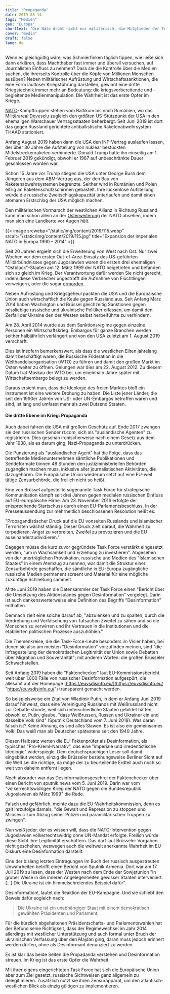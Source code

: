 ```yaml
---
title: "Propaganda"
date: 2019-08-14
tags: "Medien"
geo: "Europa"
shorttext: "Die Nato droht nicht nur militärisch, die Mitglieder der Terrororganisation bekämpfen Russland auch durch Medienhetze die an den Völkischen Beobachter erinnert."
cover: "media"
draft: false
lang: de
---
```


Wenn es gleichgültig wäre, was Schmierfinken täglich tippen, wie ließe sich dann erklären, dass Machthaber fast immer und überall versuchen, auf Journalisten Einfluss zu nehmen? Dass sie die Kontrolle über die Medien suchen, die ihrerseits Kontrolle über die Köpfe von Millionen Menschen ausüben? Neben militärischer Aufrüstung und Wirtschaftssanktionen, die eine Form lautloser Kriegsführung darstellen, gewinnt eine dritte Kriegstechnik immer mehr an Bedeutung: die kriegsvorbereitende und -begleitende Medienmanipulation. Die Wahrheit ist das erste Opfer im Kriege.

[NATO](https://www.mdr.de/heute-im-osten/zwei-jahre-nato-stuetzpunkt-litauen-100.html "Zwei Jahre NATO-Einheit an Russlands Grenze")-Kampftruppen stehen vom Baltikum bis nach Rumänien, wo das Militärareal [Deveselu](https://www.deutschlandfunk.de/nato-raketenschirm-ein-dorf-zwischen-den-fronten.724.de.html?dram:article_id=331398 "Ein Dorf zwischen den Fronten") zugleich den größten US-Stützpunkt der USA in den ehemaligen Warschauer Vertragsstaaten beherbergt. Seit Juni 2019 ist dort das gegen Russland gerichtete antiballistische Raketenabwehrsystem THAAD stationiert.

Anfang August 2019 haben dann die USA den INF-Vertrag auslaufen lassen, der über 30 Jahre die Aufstellung von nuklear bestückten Mittelstreckenraketen verhinderte. Donald Trump hatte ihn einseitig am 1. Februar 2019 gekündigt, obwohl er 1987 auf unbeschränkte Dauer geschlossen worden war.

Schon 15 Jahre vor Trump stiegen die USA unter George Bush dem Jüngeren aus dem ABM-Vertrag aus, der den Bau von Raketenabwehrsystemen begrenzte. Seither wird in Rumänien und Polen eifrig an Raketenschutzschirmen gebastelt. Ihre lückenlose Aufstellung würde die russische Zweitschlagskapazität unterlaufen und damit einen atomaren Erstschlag der USA möglich machen.

Den militärischen Vormarsch der westlichen Allianz in Richtung Russland kann man schon allein an der [Osterweiterung](https://rotefahne.eu/2014/09/charakter-der-imperialen-nato-wird-zunehmend-erkannt/ "CHARAKTER DER IMPERIALEN NATO WIRD ZUNEHMEND ERKANNT") der NATO absehen, indem man sich eine Landkarte vor Augen hält.

{{< image srcwebp="/static/img/content/2019/115.webp" srcalt="/static/img/content/2019/115.jpg" title="Expansion der imperialen NATO in Europa 1990 – 2014" >}}

Seit 20 Jahren ergießt sich die Erweiterung von West nach Ost. Nur zwei Wochen vor dem ersten Out-of-Area-Einsatz des US-geführten Militärbündnisses gegen Jugoslawien waren die ersten drei ehemaligen "Ostblock"-Staaten am 12. März 1999 der NATO beigetreten und befanden sich so gleich im Krieg. Der Verantwortung dafür werden Sie nicht gerecht, indem diese Verbrecher ungestrafft die Aufnahme von Flüchtlingen verweigern, oder die sogar [ermorden](http://www.pesterlloyd.net/html/1741oecseny.html "Wir Ungarn sind eben so: Orbán begrüßt Gewalt gegen Flüchtlinge").

Neben Aufrüstung und Kriegsgeheul packten die USA und die Europäische Union auch wirtschaftlich die Keule gegen Russland aus. Seit Anfang März 2014 haben Washington und Brüssel gleichzeitig Sanktionen gegen missliebige russische und ukrainische Politiker erlassen, um damit den Zerfall der Ukraine den der Westen selbst herbeiführte zu verhindern.

Am 28. April 2014 wurde aus dem Sanktionsregime gegen einzelne Personen ein Wirtschaftskrieg. Embargos für ganze Branchen werden seither halbjährlich verlängert und von den USA zuletzt am 1. August 2019 verschärft.

Dies ist insofern bemerkenswert, als dass die westlichen Eliten jahrelang damit beschäftigt waren, die Russische Föderation in die Welthandelsorganisation (WTO) zu führen und damit den großen Markt im Osten weiter zu öffnen. Gelungen war dies am 22. August 2012. Zu diesem Datum trat Moskau der WTO bei, um eineinhalb Jahre später mit Wirtschaftsembargo belegt zu werden.

Daraus ersieht man, dass die Ideologie des freien Marktes bloß ein Instrument ist eine weitere Drohung zu haben. Die Liste jener Länder, die seit den 1990er Jahren von US- oder UN-Embargos betroffen waren und sind, ist lang und umfasst mehr als zwei Dutzend Staaten.

#### Die dritte Ebene im Krieg: Propaganda

Auch dabei fahren die USA mit großem Geschütz auf. Ende 2017 zwangen sie den russischen Sender rt.com, sich als "ausländische Agenten" zu registrieren. Dies geschah ironischerweise nach einem Gesetz aus dem Jahr 1938, als es darum ging, Nazi-Propaganda zu unterdrücken.

Die Punzierung als "ausländischer Agent" hat die Folge, dass das betreffende Medienunternehmen sämtliche Publikationen und Sendeformate binnen 48 Stunden den justizministeriellen Behörden zugänglich machen muss, inklusive aller journalistischen Aktivitäten, die dazugehören. Die Europäische Union wiederum setzt auf eine EU-weit tätige Zensurbehörde, die freilich nicht so heißt.

Eine von Brüssel aufgestellte sogenannte Task Force für strategische Kommunikation kämpft seit drei Jahren gegen medialen russischen Einfluss auf EU-europäische Hirne. Am 23. November 2016 erfolgte der entsprechende Startschuss durch einen EU-Parlamentsbeschluss. In der Presseaussendung zur mehrheitlich beschlossenen Resolution heißt es:

"Propagandistischer Druck auf die EU vonseiten Russlands und islamischer Terroristen wächst ständig. Dieser Druck zielt darauf, die Wahrheit zu torpedieren, Angst zu verbreiten, Zweifel zu provozieren und die EU auseinanderzudividieren."

Dagegen müsse die kurz zuvor gegründete Task Force verstärkt eingesetzt werden, "um in Wachsamkeit und Erziehung zu investieren". Abgesehen von der unerträglichen Provokation, russische und Medien des "Islamischen Staates" in einem Atemzug zu nennen, war damit die Struktur einer Zensurbehörde geschaffen, die sämtliche in EU-Europa zugängliche russische Medien permanent screent und Material für eine mögliche zukünftige Schließung sammelt.

Mitte Juni 2019 haben die Datensammler der Task Force einen "Bericht über die Umsetzung des Aktionsplanes gegen Desinformation" vorgelegt. Darin ist auch dankenswerterweise eine Definition des Begriffs "Desinformation" enthalten.

Demnach zielt eine solche darauf ab, "abzulenken und zu spalten, durch die Verdrehung und Verfälschung von Tatsachen Zweifel zu sähen und so die Menschen zu verwirren und ihr Vertrauen in die Institutionen und die etablierten politischen Prozesse auszuhöhlen."

Die Themenkreise, die die Task-Force-Leute besonders im Visier haben, bei denen sie also am meisten "Desinformation" vorzufinden meinen, sind "die Infragestellung der demokratischen Legitimität der Union sowie Debatten über Migration und Souveränität"; mit anderen Worten: die großen Brüsseler Schwachstellen.

Seit Anfang 2019 haben die "Faktenchecker" laut EU-Kommissionsbericht weit über 1.000 Fälle von russischer Desinformation aufgespürt, die allesamt auf der Homepage [https://euvsdisinfo.eu/](https://euvsdisinfo.eu/ "https://euvsdisinfo.eu/") transparent gemacht werden.

So beispielsweise ein Zitat von Wladimir Putin, in dem er Anfang Juni 2019 darauf hinweist, dass eine Vereinigung Russlands mit Weißrussland nicht zur Debatte stünde, weil sich unterschiedliche Staaten gebildet hätten, obwohl er, Putin, glaube, "dass Weißrussen, Russen und Ukrainer ein und dasselbe Volk sind" (Sputnik Deutschland vom 7. Juni 2019). Was daran falsch ist? Keine Ahnung, es sind alles Slawen. Es ist also ein gemeinsames Volk! Das weiß man als Deutscher spätestens seit den 1940 Jahre.

Diesen Halbsatz werten die EU-Faktenprüfer als Desinformation, als typisches "Pro-Kreml-Narrativ", das eine "imperiale und irredentistische Ideologie" widerspiegle. Dem deutschsprachigen Leser soll damit eingebläut werden, einzig die Brüsseler beziehungsweise Berliner Sicht auf die Welt sei die richtige, da möge der zu beurteilende Erdteil auch noch so weit von daheim entfernt liegen.

Noch absurder war das Desinformationsgeschrei der Faktenchecker über einen Bericht von sputnik.news vom 5. Juni 2019. Darin war vom "völkerrechtswidrigen Krieg der NATO gegen die Bundesrepublik Jugoslawien ab März 1999" die Rede.

Falsch und gefährlich, meinte dazu die EU-Wahrheitskommission, denn es galt ihrzufolge damals, "die Gewalt und Repression zu stoppen und Milosevic zum Abzug seiner Polizei und paramilitärischen Truppen zu zwingen".

Nun weiß jeder, der es wissen will, dass die NATO-Intervention gegen Jugoslawien völkerrechtswidrig ohne UN-Mandat erfolgte. Freilich würde diese Sicht ihre Legitimität erschüttern. Das darf laut Brüsseler Vorgaben nicht geschehen, weswegen auch die weltweit anerkannte Wahrheit im EU-Diskurs eine Desinformation darstellt.

Eine der bislang letzten Eintragungen im Buch der russisch ausgestreuten Unwahrheiten betrifft einen Bericht von Sputnik Armenia. Dort war am 17. Juli 2019 zu lesen, dass der Westen nach dem Ende der Sowjetunion "in grober Weise in die inneren Angelegenheiten gewisser Staaten interveniert. (…) Die Ukraine ist ein himmelschreiendes Beispiel dafür".

Desinformation!, lautet die Reaktion der EU-Kampagne. Und sie schiebt den Beweis dafür sogleich nach:

> Die Ukraine ist ein unabhängiger Staat mit einem demokratisch gewählten Präsidenten und Parlament.

Für die kürzlich abgehaltenen Präsidentschafts- und Parlamentswahlen hat der Befund seine Richtigkeit, dass der Regimewechsel im Jahr 2014 allerdings mit westlicher Unterstützung und auch formal unter Bruch der ukrainischen Verfassung über den Majdan ging, daran muss jedoch erinnert werden dürfen, ohne als Desinformant denunziert zu werden.

Es ist klar das beide Seiten die Propadanda verstehen und Desinformation streuen. Im Krieg ist das erste Opfer die Wahrheit.

Mit ihrer eigens eingerichteten Task Force hat sich die Europäische Union aber zum Ziel gesetzt, russische Sichtweisen ganz allgemein zu delegitimieren. Zusätzlich nutzt sie ihren Zensurapparat, um den atlantisch-westlichen Blick als einzig gültigen zu implementieren.

